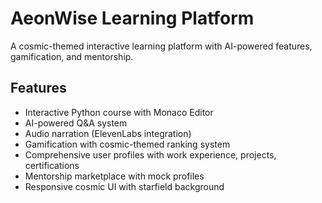 # AeonWise Learning Platform

A cosmic-themed interactive learning platform with AI-powered features, gamification, and mentorship.

## Features

- Interactive Python course with Monaco Editor
- AI-powered Q&A system
- Audio narration (ElevenLabs integration)
- Gamification with cosmic-themed ranking system
- Comprehensive user profiles with work experience, projects, certifications
- Mentorship marketplace with mock profiles
- Responsive cosmic UI with starfield background
